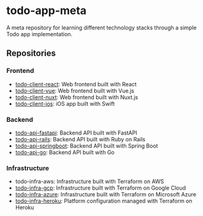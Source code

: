 # todo-app-meta

A meta repository for learning different technology stacks through a simple Todo app implementation.

## Repositories
### Frontend
- [todo-client-react](https://github.com/kenwoo9y/todo-client-react): Web frontend built with React
- [todo-client-vue](https://github.com/kenwoo9y/todo-client-vue): Web frontend built with Vue.js
- [todo-client-nuxt](https://github.com/kenwoo9y/todo-client-nuxt): Web frontend built with Nuxt.js
- [todo-client-ios](https://github.com/kenwoo9y/todo-client-ios): iOS app built with Swift

### Backend
- [todo-api-fastapi](https://github.com/kenwoo9y/todo-api-fastapi): Backend API built with FastAPI
- [todo-api-rails](https://github.com/kenwoo9y/todo-api-rails): Backend API built with Ruby on Rails
- [todo-api-springboot](https://github.com/kenwoo9y/todo-api-springboot): Backend API built with Spring Boot
- [todo-api-go](https://github.com/kenwoo9y/todo-api-go): Backend API built with Go

### Infrastructure
- todo-infra-aws: Infrastructure built with Terraform on AWS
- [todo-infra-gcp](https://github.com/kenwoo9y/todo-infra-gcp): Infrastructure built with Terraform on Google Cloud
- [todo-infra-azure](https://github.com/kenwoo9y/todo-infra-azure): Infrastructure built with Terraform on Microsoft Azure
- [todo-infra-heroku](https://github.com/kenwoo9y/todo-infra-heroku): Platform configuration managed with Terraform on Heroku
